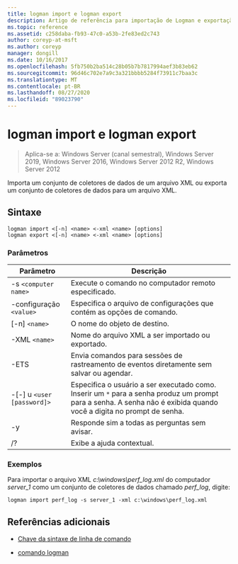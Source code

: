 ```yaml
---
title: logman import e logman export
description: Artigo de referência para importação de Logman e exportação de logman, que importa um conjunto de coletores de dados de um arquivo XML ou exporta um conjunto de coletores de dados para um arquivo XML.
ms.topic: reference
ms.assetid: c258daba-fb93-47c0-a53b-2fe83ed2c743
author: coreyp-at-msft
ms.author: coreyp
manager: dongill
ms.date: 10/16/2017
ms.openlocfilehash: 5fb750b2ba514c28b05b7b7817994aef3b83eb62
ms.sourcegitcommit: 96d46c702e7a9c3a321bbbb5284f73911c7baa3c
ms.translationtype: MT
ms.contentlocale: pt-BR
ms.lasthandoff: 08/27/2020
ms.locfileid: "89023790"
---
```

# <a name="logman-import-and-logman-export"></a>logman import e logman export

> Aplica-se a: Windows Server (canal semestral), Windows Server 2019, Windows Server 2016, Windows Server 2012 R2, Windows Server 2012

Importa um conjunto de coletores de dados de um arquivo XML ou exporta um conjunto de coletores de dados para um arquivo XML.

## <a name="syntax"></a>Sintaxe

```
logman import <[-n] <name> <-xml <name> [options]
logman export <[-n] <name> <-xml <name> [options]
```

### <a name="parameters"></a>Parâmetros

| Parâmetro | Descrição |
| --------- | ----------- |
| -s `<computer name>` | Execute o comando no computador remoto especificado. |
| -configuração `<value>` | Especifica o arquivo de configurações que contém as opções de comando. |
| [-n] `<name>` | O nome do objeto de destino. |
| -XML `<name>` | Nome do arquivo XML a ser importado ou exportado. |
| -ETS | Envia comandos para sessões de rastreamento de eventos diretamente sem salvar ou agendar. |
| -[-] u `<user [password]>` | Especifica o usuário a ser executado como. Inserir um `*` para a senha produz um prompt para a senha. A senha não é exibida quando você a digita no prompt de senha. |
| -y | Responde sim a todas as perguntas sem avisar. |
| /? | Exibe a ajuda contextual. |

### <a name="examples"></a>Exemplos

Para importar o arquivo XML *c:\windows\perf_log.xml* do computador *server_1* como um conjunto de coletores de dados chamado *perf_log*, digite:

```
logman import perf_log -s server_1 -xml c:\windows\perf_log.xml
```

## <a name="additional-references"></a>Referências adicionais

- [Chave da sintaxe de linha de comando](command-line-syntax-key.md)

- [comando logman](logman.md)
